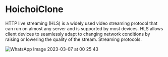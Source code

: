 # HoichoiClone
HTTP live streaming (HLS) is a widely used video streaming protocol that can run on almost any server and is supported by most devices. HLS allows client devices to seamlessly adapt to changing network conditions by raising or lowering the quality of the stream. Streaming protocols.

![WhatsApp Image 2023-03-07 at 00 25 43](https://user-images.githubusercontent.com/14141549/223204947-ff396e5b-0640-43dc-b1b9-fa0f496bc5be.jpeg)

